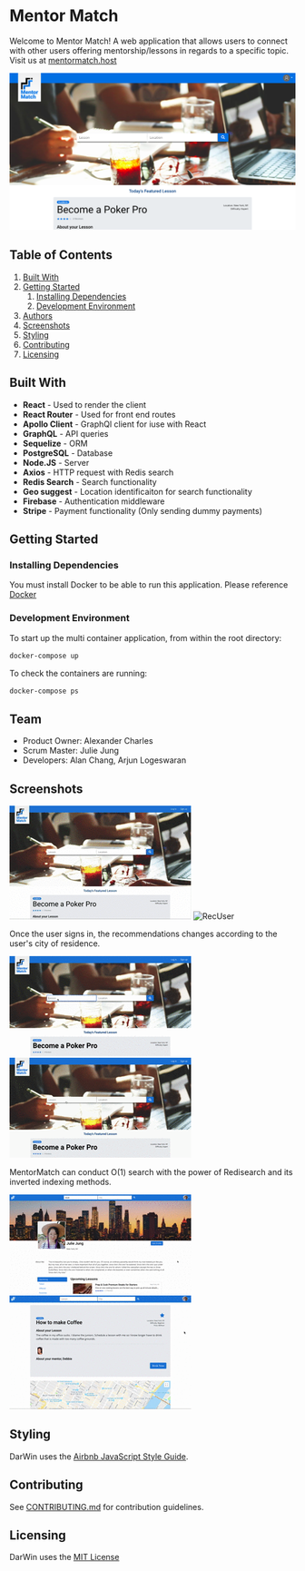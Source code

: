 # Mentor Match

Welcome to Mentor Match! A web application that allows users to connect with other users offering mentorship/lessons in regards to a specific topic. Visit us at [mentormatch.host](http://mentormatch.host)

![Main](./readmeImgs/landingScreenshot.png)

## Table of Contents

1. [Built With](#built-with)
1. [Getting Started](#getting-started)
   1. [Installing Dependencies](#installing-dependencies)
   1. [Development Environment](#development-environment)
1. [Authors](#authors)
1. [Screenshots](#screenshots)
1. [Styling](#styling)
1. [Contributing](#contributing)
1. [Licensing](#licensing)

## Built With

- **React** - Used to render the client
- **React Router** - Used for front end routes
- **Apollo Client** - GraphQl client for iuse with React
- **GraphQL** - API queries
- **Sequelize** - ORM
- **PostgreSQL** - Database
- **Node.JS** - Server
- **Axios** - HTTP request with Redis search
- **Redis Search** - Search functionality
- **Geo suggest** - Location identificaiton for search functionality
- **Firebase** - Authentication middleware
- **Stripe** - Payment functionality (Only sending dummy payments)

## Getting Started

### Installing Dependencies

You must install Docker to be able to run this application. Please reference [Docker](https://www.docker.com/)

### Development Environment

To start up the multi container application, from within the root directory:

```sh
docker-compose up
```

To check the containers are running:

```sh
docker-compose ps
```

## Team

- Product Owner: Alexander Charles
- Scrum Master: Julie Jung
- Developers: Alan Chang, Arjun Logeswaran

## Screenshots

![RecGuest](./readmeImgs/rec-guest.gif)
![RecUser](./readmeImgs/rec-user.gif)

Once the user signs in, the recommendations changes according to the user's city of residence.

![Search1](./readmeImgs/search-cookingsteak.gif)
![Search2](./readmeImgs/search-cookingsteakforbeginners.gif)

MentorMatch can conduct O(1) search with the power of Redisearch and its inverted indexing methods.

![UserProfile](./readmeImgs/userProfile.gif)
![LessonDetails](./readmeImgs/lessonDetails.gif)

## Styling

DarWin uses the [Airbnb JavaScript Style Guide](https://github.com/airbnb/javascript/).

## Contributing

See [CONTRIBUTING.md](CONTRIBUTING.md) for contribution guidelines.

## Licensing

DarWin uses the [MIT License](LICENSE.MD)
